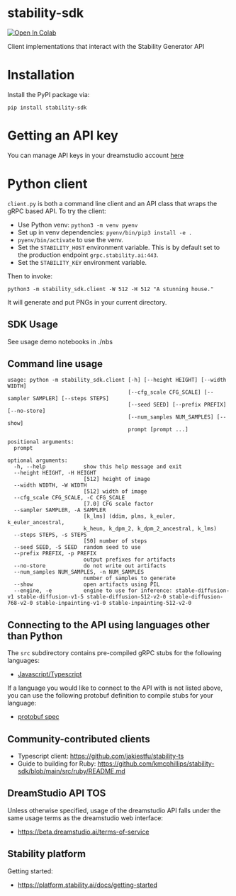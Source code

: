 # stability-sdk

[![Open In Colab](https://colab.research.google.com/assets/colab-badge.svg)](https://colab.research.google.com/github/stability-ai/stability-sdk/blob/main/nbs/demo_colab.ipynb)

Client implementations that interact with the Stability Generator API

# Installation

Install the PyPI package via:

`pip install stability-sdk`

# Getting an API key
You can manage API keys in your dreamstudio account [here](https://beta.dreamstudio.ai/membership?tab=apiKeys)

# Python client

`client.py` is both a command line client and an API class that wraps the gRPC based API. To try the client:

- Use Python venv: `python3 -m venv pyenv`
- Set up in venv dependencies: `pyenv/bin/pip3 install -e .`
- `pyenv/bin/activate` to use the venv.
- Set the `STABILITY_HOST` environment variable. This is by default set to the production endpoint `grpc.stability.ai:443`.
- Set the `STABILITY_KEY` environment variable.

Then to invoke:

`python3 -m stability_sdk.client -W 512 -H 512 "A stunning house."`

It will generate and put PNGs in your current directory.

## SDK Usage

See usage demo notebooks in ./nbs

## Command line usage

```
usage: python -m stability_sdk.client [-h] [--height HEIGHT] [--width WIDTH]
	  								  [--cfg_scale CFG_SCALE] [--sampler SAMPLER] [--steps STEPS]
									  [--seed SEED] [--prefix PREFIX] [--no-store]
									  [--num_samples NUM_SAMPLES] [--show]
									  prompt [prompt ...]

positional arguments:
  prompt

optional arguments:
  -h, --help            show this help message and exit
  --height HEIGHT, -H HEIGHT
                        [512] height of image
  --width WIDTH, -W WIDTH
                        [512] width of image
  --cfg_scale CFG_SCALE, -C CFG_SCALE
                        [7.0] CFG scale factor
  --sampler SAMPLER, -A SAMPLER
                        [k_lms] (ddim, plms, k_euler, k_euler_ancestral,
                        k_heun, k_dpm_2, k_dpm_2_ancestral, k_lms)
  --steps STEPS, -s STEPS
                        [50] number of steps
  --seed SEED, -S SEED  random seed to use
  --prefix PREFIX, -p PREFIX
                        output prefixes for artifacts
  --no-store            do not write out artifacts
  --num_samples NUM_SAMPLES, -n NUM_SAMPLES
                        number of samples to generate
  --show                open artifacts using PIL
  --engine, -e          engine to use for inference: stable-diffusion-v1 stable-diffusion-v1-5 stable-diffusion-512-v2-0 stable-diffusion-768-v2-0 stable-inpainting-v1-0 stable-inpainting-512-v2-0
```


## Connecting to the API using languages other than Python

The `src` subdirectory contains pre-compiled gRPC stubs for the following languages:

- [Javascript/Typescript](https://github.com/Stability-AI/stability-sdk/tree/main/src/js)

If a language you would like to connect to the API with is not listed above, you can use the following
protobuf definition to compile stubs for your language:

- [protobuf spec](https://github.com/Stability-AI/api-interfaces/blob/main/src/proto/)

## Community-contributed clients

* Typescript client: https://github.com/jakiestfu/stability-ts
* Guide to building for Ruby: https://github.com/kmcphillips/stability-sdk/blob/main/src/ruby/README.md

## DreamStudio API TOS

Unless otherwise specified, usage of the dreamstudio API falls under the same usage terms as the dreamstudio web interface: 

* https://beta.dreamstudio.ai/terms-of-service

## Stability platform

Getting started:

* https://platform.stability.ai/docs/getting-started

